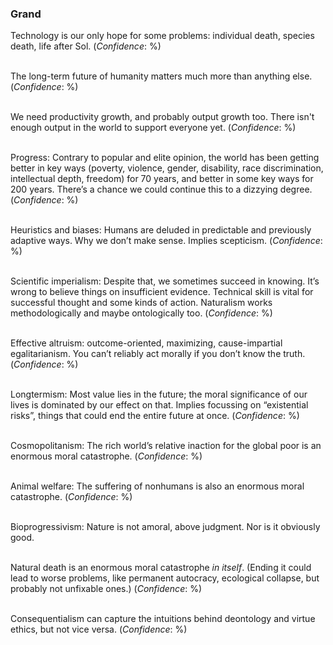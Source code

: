 <!-- https://meteuphoric.com/opinion/ -->

<h3>Grand</h3>
<div>

Technology is our only hope for some problems: individual death, species death, life after Sol.
(<i>Confidence</i>: %)<br><br>

The long-term future of humanity matters much more than anything else.
(<i>Confidence</i>: %)<br><br>

We need productivity growth, and probably output growth too. There isn't enough output in the world to support everyone yet.
(<i>Confidence</i>: %)<br><br>

Progress: Contrary to popular and elite opinion, the world has been getting better in key ways (poverty, violence, gender, disability, race discrimination, intellectual depth, freedom) for 70 years, and better in some key ways for 200 years. There’s a chance we could continue this to a dizzying degree.
(<i>Confidence</i>: %)<br><br>

Heuristics and biases: Humans are deluded in predictable and previously adaptive ways. Why we don’t make sense. Implies scepticism.
(<i>Confidence</i>: %)<br><br>

Scientific imperialism: Despite that, we sometimes succeed in knowing. It’s wrong to believe things on insufficient evidence. Technical skill is vital for successful thought and some kinds of action. Naturalism works methodologically and maybe ontologically too.
(<i>Confidence</i>: %)<br><br>

Effective altruism: outcome-oriented, maximizing, cause-impartial egalitarianism. You can’t reliably act morally if you don’t know the truth.
(<i>Confidence</i>: %)<br><br>

Longtermism: Most value lies in the future; the moral significance of our lives is dominated by our effect on that. Implies focussing on “existential risks”, things that could end the entire future at once.
(<i>Confidence</i>: %)<br><br>

Cosmopolitanism: The rich world’s relative inaction for the global poor is an enormous moral catastrophe.
(<i>Confidence</i>: %)<br><br>

Animal welfare: The suffering of nonhumans is also an enormous moral catastrophe.
(<i>Confidence</i>: %)<br><br>

Bioprogressivism: Nature is not amoral, above judgment. Nor is it obviously good. <br><br>

Natural death is an enormous moral catastrophe _in itself_. (Ending it could lead to worse problems, like permanent autocracy, ecological collapse, but probably not unfixable ones.)
(<i>Confidence</i>: %)<br><br>

Consequentialism can capture the intuitions behind deontology and virtue ethics, but not vice versa.
(<i>Confidence</i>: %)<br><br>
</div>
